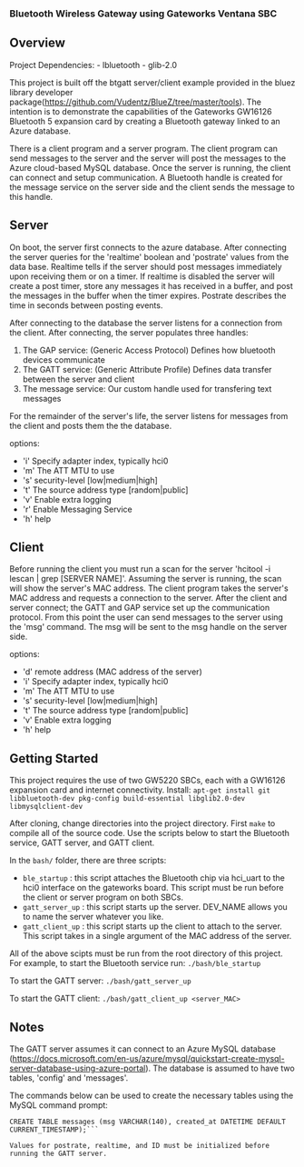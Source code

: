 ### Bluetooth Wireless Gateway using Gateworks Ventana SBC

## Overview 
Project Dependencies:
    - lbluetooth 
    - glib-2.0
    
This project is built off the btgatt server/client example provided in the bluez library developer package(https://github.com/Vudentz/BlueZ/tree/master/tools). The intention is to demonstrate the capabilities of the Gateworks GW16126 Bluetooth 5 expansion card by creating a Bluetooth gateway linked to an Azure database.

There is a client program and a server program. The client program can send messages to the server and the server will post the messages to the Azure cloud-based MySQL database. 
Once the server is running, the client can connect and setup communication. A Bluetooth handle is created for the message service on the server side and the client sends the message to this handle.

## Server 
On boot, the server first connects to the azure database. After connecting the server queries for the 'realtime' boolean and 'postrate' values from the data base. Realtime tells if the server should post messages immediately upon receiving them or on a timer. If realtime is disabled the server will create a post timer, store any messages it has received in a buffer, and post the messages in the buffer when the timer expires. Postrate describes the time in seconds between posting events.

After connecting to the database the server listens for a connection from the client. After connecting, the server populates three handles:
1. The GAP service: (Generic Access Protocol) Defines how bluetooth devices communicate
2. The GATT service: (Generic Attribute Profile) Defines data transfer between the server and client
3. The message service: Our custom handle used for transfering text messages 

For the remainder of the server's life, the server listens for messages from the client and posts them the the database. 
    
options:
- 'i' Specify adapter index, typically hci0 
- 'm' The ATT MTU to use
- 's' security-level [low|medium|high]
- 't' The source address type [random|public]
- 'v' Enable extra logging
- 'r' Enable Messaging Service
- 'h' help

## Client 
Before running the client you must run a scan for the server 'hcitool -i <hciX> lescan | grep [SERVER NAME]'. Assuming the server is running, the scan will show the server's MAC address. The client program takes the server's MAC address and requests a connection to the server. 
After the client and server connect; the GATT and GAP service set up the communication protocol. From this point the user can send messages to the server using the 'msg' command. The msg will be sent to the msg handle on the server side. 

options: 
- 'd' remote address (MAC address of the server)
- 'i' Specify adapter index, typically hci0 
- 'm' The ATT MTU to use
- 's' security-level [low|medium|high]
- 't' The source address type [random|public]
- 'v' Enable extra logging
- 'h' help

## Getting Started
This project requires the use of two GW5220 SBCs, each with a GW16126 expansion card and internet connectivity.
Install:
```apt-get install git libbluetooth-dev pkg-config build-essential libglib2.0-dev libmysqlclient-dev```

After cloning, change directories into the project directory. First `make` to compile all of the source code. Use the scripts below to start the Bluetooth service, GATT server, and GATT client. 

In the `bash/` folder, there are three scripts: 
- `ble_startup` : this script attaches the Bluetooth chip via hci_uart to the hci0 interface on the gateworks board. This script must be run before the client or server program on both SBCs. 
- `gatt_server_up` : this script starts up the server. DEV_NAME allows you to name the server whatever you like. 
- `gatt_client_up` : this script starts up the client to attach to the server. This script takes in a single argument of the MAC address of the server. 

All of the above scipts must be run from the root directory of this project. For example, to start the Bluetooth service run:
```./bash/ble_startup```

To start the GATT server:
```./bash/gatt_server_up```

To start the GATT client:
```./bash/gatt_client_up <server_MAC>```

## Notes
The GATT server assumes it can connect to an Azure MySQL database (https://docs.microsoft.com/en-us/azure/mysql/quickstart-create-mysql-server-database-using-azure-portal). The database is assumed to have two tables, 'config' and 'messages'. 

The commands below can be used to create the necessary tables using the MySQL command prompt:

```CREATE TABLE config (postrate INT, realtime CHAR(1), ID INT, PRIMARY KEY (ID));
CREATE TABLE messages (msg VARCHAR(140), created_at DATETIME DEFAULT CURRENT_TIMESTAMP);```

Values for postrate, realtime, and ID must be initialized before running the GATT server.

